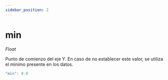 ```yaml
---
sidebar_position: 2
---
```


# min

*Float*

Punto de comienzo del eje Y. En caso de no establecer este valor, se utiliza el minimo presente en los datos.

```js
"min": 0.0
```

